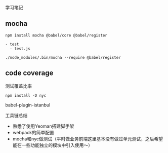 学习笔记

## mocha

```
npm install mocha @babel/core @babel/register
```

```
- test
  - test.js
```

```
./node_modules/.bin/mocha --require @babel/register
```

## code coverage

测试覆盖比率

```
npm install -D nyc
```

babel-plugin-istanbul


工具链总结

* 熟悉了使用Yeoman搭建脚手架
* webpack的简单配置
* mocha和nyc做测试（平时做业务前端这里基本没有做过单元测试，之后希望能在一些功能独立的模块中引入使用～）
